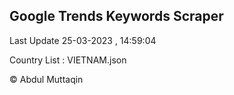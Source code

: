 

## Google Trends Keywords Scraper 
 
Last Update 25-03-2023 , 14:59:04

Country List :
VIETNAM.json



© Abdul Muttaqin 
